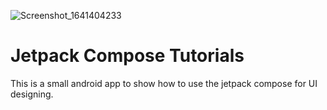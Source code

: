 ![Screenshot_1641404233](https://user-images.githubusercontent.com/8132694/148263266-90d4c448-bab9-43f9-ba9b-caa6a526a7fe.png)
# Jetpack Compose Tutorials
This is a small android app to show how to use the jetpack compose for UI designing.
